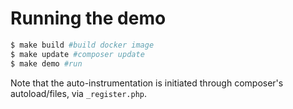 # Running the demo

```bash
$ make build #build docker image
$ make update #composer update
$ make demo #run
```

Note that the auto-instrumentation is initiated through composer's autoload/files, via `_register.php`.
